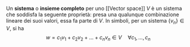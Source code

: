 Un **sistema** o **insieme completo** per uno [[Vector space]] $V$ è un sistema che soddisfa la seguente proprietà: presa una qualunque combinazione lineare dei suoi valori, essa fa parte di $V$. In simboli, per un sistema $\{v_{n}\}\in V$, si ha
$$w = c_{1}v_{1}+c_{2}v_{2}+\ldots+c_{n}v_{n}\in V\quad\forall c_{1},\ldots,c_{n}$$
